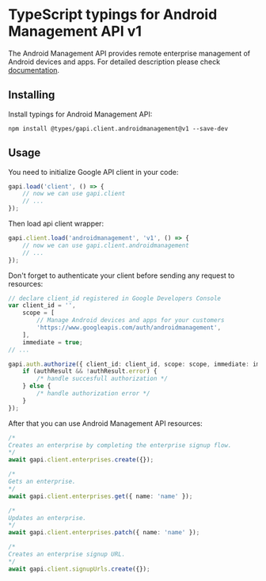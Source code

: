 # TypeScript typings for Android Management API v1

The Android Management API provides remote enterprise management of Android devices and apps.
For detailed description please check [documentation](https://developers.google.com/android/management).

## Installing

Install typings for Android Management API:

```
npm install @types/gapi.client.androidmanagement@v1 --save-dev
```

## Usage

You need to initialize Google API client in your code:

```typescript
gapi.load('client', () => {
    // now we can use gapi.client
    // ...
});
```

Then load api client wrapper:

```typescript
gapi.client.load('androidmanagement', 'v1', () => {
    // now we can use gapi.client.androidmanagement
    // ...
});
```

Don't forget to authenticate your client before sending any request to resources:

```typescript
// declare client_id registered in Google Developers Console
var client_id = '',
    scope = [
        // Manage Android devices and apps for your customers
        'https://www.googleapis.com/auth/androidmanagement',
    ],
    immediate = true;
// ...

gapi.auth.authorize({ client_id: client_id, scope: scope, immediate: immediate }, (authResult) => {
    if (authResult && !authResult.error) {
        /* handle succesfull authorization */
    } else {
        /* handle authorization error */
    }
});
```

After that you can use Android Management API resources:

```typescript
/* 
Creates an enterprise by completing the enterprise signup flow.  
*/
await gapi.client.enterprises.create({});

/* 
Gets an enterprise.  
*/
await gapi.client.enterprises.get({ name: 'name' });

/* 
Updates an enterprise.  
*/
await gapi.client.enterprises.patch({ name: 'name' });

/* 
Creates an enterprise signup URL.  
*/
await gapi.client.signupUrls.create({});
```
